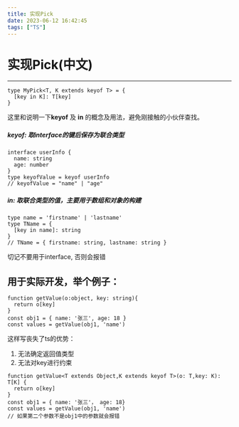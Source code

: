 ```yaml
---
title: 实现Pick
date: 2023-06-12 16:42:45
tags: ["TS"]
---
```


# 实现Pick(中文)

------



```tsx
type MyPick<T, K extends keyof T> = {
  [key in K]: T[key]
}
```

这里和说明一下**keyof** 及 **in** 的概念及用法，避免刚接触的小伙伴查找。

##### keyof: 取interface的键后保存为联合类型

```tsx
interface userInfo {
  name: string
  age: number
}
type keyofValue = keyof userInfo
// keyofValue = "name" | "age"
```

##### in: 取联合类型的值，主要用于数组和对象的构建

```tsx
type name = 'firstname' | 'lastname'
type TName = {
  [key in name]: string
}
// TName = { firstname: string, lastname: string }
```

切记不要用于interface, 否则会报错

## 用于实际开发，举个例子：

```tsx
function getValue(o:object, key: string){
  return o[key]
}
const obj1 = { name: '张三', age: 18 }
const values = getValue(obj1, 'name')
```

这样写丧失了ts的优势：

1. 无法确定返回值类型
2. 无法对key进行约束

```tsx
function getValue<T extends Object,K extends keyof T>(o: T,key: K): T[K] {
  return o[key]
}
const obj1 = { name: '张三'， age: 18}
const values = getValue(obj1, 'name')
// 如果第二个参数不是obj1中的参数就会报错
```

